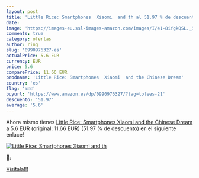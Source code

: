 ```yaml
---
layout: post
title: 'Little Rice: Smartphones  Xiaomi  and th al 51.97 % de descuento'
date: 
image: 'https://images-eu.ssl-images-amazon.com/images/I/41-8iYgkQSL._SL200_.jpg'
comments: true
category: ofertas
author: ring
slug: '0990976327-es'
actualPrice: 5.6 EUR
currency: EUR
price: 5.6
comparePrice: 11.66 EUR
prodname: 'Little Rice: Smartphones  Xiaomi  and the Chinese Dream'
country: 'es'
flag: '🇪🇸'
buyurl: 'https://www.amazon.es/dp/0990976327/?tag=tolees-21'
descuento: '51.97'
average: '5.6'
---
```


Ahora mismo tienes [Little Rice: Smartphones  Xiaomi  and the Chinese Dream](https://www.amazon.es/dp/0990976327/?tag=tolees-21) a 5.6 EUR (original: 11.66 EUR) (51.97 %  de descuento) en el siguiente enlace!

[![Little Rice: Smartphones  Xiaomi  and th](https://images-eu.ssl-images-amazon.com/images/I/41-8iYgkQSL._SL200_.jpg)](https://www.amazon.es/dp/0990976327/?tag=tolees-21)

🔎:


[Visítala!!!](https://www.amazon.es/dp/0990976327/?tag=tolees-21)
